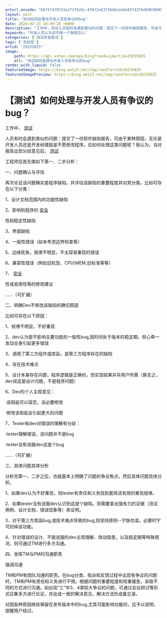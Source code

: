 ```yaml
---
arturl_encode: "68747470733a2f2f626c:6f672e6373646e2e6e65742f6d696368656c6c6563686f7575:2f61727469636c652f64657461696c732f3239323335383235"
layout: post
title: "测试如何处理与开发人员有争议的bug"
date: 2024-03-21 18:49:28 +0800
description: "工作中，测试人员有时会遇到类似的问题：提交了一份软件缺陷报告，可由于某种原因，无论是开发人员还是开发"
keywords: "开发人员认为这不是一个缺陷怎么"
categories: ['测试开发笔试']
tags: ['无标签']
artid: "29235825"
image:
    path: https://api.vvhan.com/api/bing?rand=sj&artid=29235825
    alt: "测试如何处理与开发人员有争议的bug"
render_with_liquid: false
featuredImage: https://bing.ee123.net/img/rand?artid=29235825
featuredImagePreview: https://bing.ee123.net/img/rand?artid=29235825
---
```


# 【测试】如何处理与开发人员有争议的bug？

工作中，
[测试](http://softtest.chinaitlab.com/)

人员有时会遇到类似的问题：提交了一份软件缺陷报告，可由于某种原因，无论是开发人员还是开发经理就是不愿修改程序。应如何处理这类问题呢？我认为，当对报告出现分歧意见后，
[测试](http://softtest.chinaitlab.com/)

工程师应首先做如下第一、二步分析：
  


  

一、问题确认与评估
  


  

再次论证该问题确实是程序缺陷，并评估该缺陷的重要程度并对其分类。比如可存在以下分类：
  


  

1、设计文档范围内的功能性缺陷
  


  

2、影响到程序的
[安全](http://security.chinaitlab.com/)

性和稳定性缺陷
  


  

3、界面缺陷
  


  

4、一般性错误（如未考虑边界检查等）
  


  

5、边缘死角，规律不明显，不太容易重现的错误
  


  

6、兼容性错误（例如旧机型、CPU\MEM,旧标准等等）
  


  

7、
[安全](http://security.chinaitlab.com/)

性或易用性等的修改建议
  


  

……（可扩展）
  


  

二、明确Dev不修改该缺陷的确切原因
  


  

比如可存在以下原因：
  


  

1、规律不明显，不好重现
  


  

2、dev认为是不影响主要功能的一般性bug,因时间处于版本的稳定期，担心牵一发动全身引起更多错误
  


  

3、调用了第三方组件或库函，是第三方程序存在的缺陷
  


  

4、存在技术难点
  


  

5、设计本身存在问题，程序逻辑是正确的，但实现结果并非用户所需（换言之，dev说这是设计问题，不是程序问题）
  


  

6、Dev的个人主观意见：
  


  

·该瑕疵可以容忍，没必要修改
  


  

·修改该瑕疵会引起更大的问题
  


  

7、Tester和dev对错误的理解有分歧：
  


  

·tester理解错误，该问题并不是bug
  


  

·tester没有说服dev这是个bug
  


  

……（可扩展）
  


  

三、具体问题具体分析
  


  

分析完第一、二步之后，也就基本上明确了问题的争议焦点，然后具体问题具体分析。
  


  

1、如果dev认为不好重现，则tester有责任和义务找到更简洁有效的重现规律。
  


  

2、如果tester没有说服dev认识到这是个缺陷，则需要拿出强有力的证据（测试用例、设计文档、错误现象等）来证明。
  


  

3、对于第三方库函bug,或技术难点导致的bug,则坚持原则--宁缺勿滥，必要时宁可封掉该功能。
  


  

4、针对错误的设计、不能说服的dev主观理解、改动隐患，以及稳定期等特殊情况，则可通过TM进行多方沟通。
  


  

四、发挥TM与PM的沟通职责
  


  

强调沟通
  


  

TM和PM有团队沟通的职责。在bug分类、指派和反馈过程中出现有争议的问题时，TM和PM有责任和义务进行干预。根据问题的重要程度和轻重缓急，采取不同的方式进行沟通。如出现“三”中3、4类较大争议的问题，可通过会议研讨等形式召集多方进行论证，并达成一致的解决意见，解决方法形成备忘录。
  


  

对因各种原因继续保留在发布版本中的bug,尤其可能影响功能的，应予以说明，提醒用户绕过。